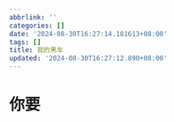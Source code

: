 ```yaml
---
abbrlink: ''
categories: []
date: '2024-08-30T16:27:14.181613+08:00'
tags: []
title: 我的黑车
updated: '2024-08-30T16:27:12.890+08:00'
---
```

# 你要
